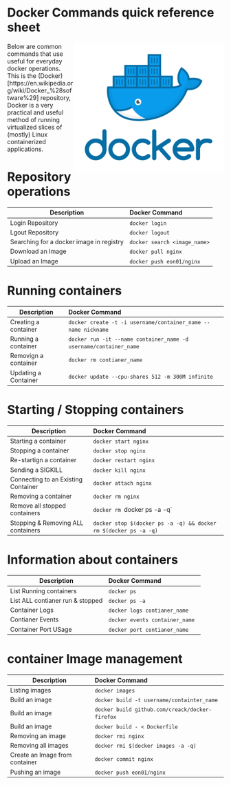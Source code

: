 
# Docker Commands quick reference sheet
<img align="right" width="350" src="https://github.com/acbrandao/docker/blob/master/nginx/src/img/docker.png"> 
Below are common commands that use useful for everyday docker operations. 
This is the (Docker)[https://en.wikipedia.org/wiki/Docker_%28software%29]  repository,  Docker is a very practical and useful method of running virtualized slices of (mostly) Linux containerized applications.


# Repository operations

| Description                               | Docker Command                     |
| ----------------------------------------- |:-----------------------------------|
| Login Repository                          | `docker login`                     |
| Lgout Repository                          | `docker logout`                    |
| Searching for a docker image in registry  | ` docker search <image_name> `    |
| Download an Image                         | `docker pull nginx `    |
| Upload an Image                           | `docker push eon01/nginx`    |

# Running containers


| Description                               | Docker Command                     |
| ----------------------------------------- |:-----------------------------------|
|  Creating a container                     |  `docker create -t -i username/container_name --name nickname`     |
| Running a container                       |  `docker run -it --name container_name -d username/container_name`  |
| Removign a container                      |  `docker rm contianer_name`                                         |
| Updating a Container                      |  `docker update --cpu-shares 512 -m 300M infinite`                  |


# Starting / Stopping  containers

| Description                               | Docker Command                     |
| ----------------------------------------- |:-----------------------------------|
| Starting a container                      | `docker start nginx`                     |
| Stopping a container                      | `docker stop nginx`                |
| Re-startign a container   | `docker restart nginx `    |
| Sending a SIGKILL                        | `docker kill nginx`    |
|Connecting to an Existing Container       | `docker attach nginx`    |
| Removing a container | `docker rm nginx ` |
| Remove all stopped containers | `docker rm `docker ps -a -q` | 
| Stopping & Removing  ALL containers | `docker stop $(docker ps -a -q) && docker rm $(docker ps -a -q)` |

# Information about containers

| Description                               | Docker Command                     |
| ----------------------------------------- |:-----------------------------------|
| List Running containers                      | `docker ps`                     |
| List ALL contianer   run & stopped     | `docker ps -a`                |
| Container Logs  | `docker logs contianer_name`    |
| Contianer Events                       | `docker events container_name `    |
| Container Port USage      | `docker port contianer_name`    |

# container Image management

| Description                               | Docker Command                     |
| ----------------------------------------- |:-----------------------------------|
| Listing images  | `docker images`                     |
| Build an image    | `docker build -t username/containter_name`                |
| Build an image    | `docker build github.com/creack/docker-firefox`                |
| Build an image    | `docker build - < Dockerfile`                |
| Removing an image    | `docker rmi nginx`                |
| Removing all images | `docker rmi $(docker images -a -q) ` |
| Create an Image from container   | `docker commit nginx`    |
| Pushing an image    | `docker push eon01/nginx `    |




